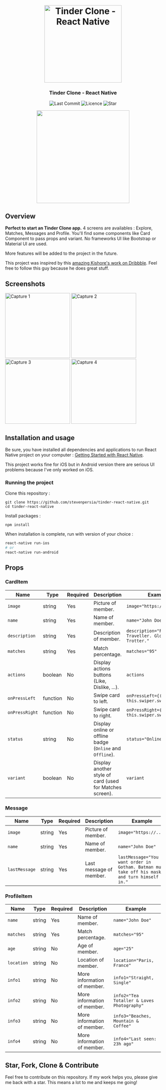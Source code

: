 <h1 align="center">
	<img
		width="250"
		alt="Tinder Clone - React Native"
		src="https://github.com/stevenpersia/tinder-react-native/blob/master/preview/tinder-clone-logo.gif">
</h1>
<h3 align="center">
	Tinder Clone - React Native
</h3>

<p align="center">
	<img alt="Last Commit" src="https://img.shields.io/github/last-commit/stevenpersia/tinder-react-native.svg?style=flat-square">
	<img alt="Licence" src="https://img.shields.io/github/license/stevenpersia/tinder-react-native.svg?style=flat-square">
	<img alt="Star" src="https://img.shields.io/badge/you%20like%20%3F-STAR%20ME-blue.svg?style=flat-square">
</p>

<p align="center">
	<img src="https://github.com/stevenpersia/tinder-react-native/blob/master/preview/tinderclone-preview.gif" width="300">
</p>


## Overview

**Perfect to start an Tinder Clone app.** 4 screens are availables : Explore, Matches, Messages and Profile. You'll find some components like Card Component to pass props and variant. No frameworks UI like Bootstrap or Material UI are used.

More features will be added to the project in the future.

This project was inspired by this [amazing Kishore's work on Dribbble](https://dribbble.com/shots/5631075-Dating-App-Sketch-Freebie-Day-334-365-Project365). Feel free to follow this guy because he does great stuff.


## Screenshots

<img
		width="210"
		alt="Capture 1"
		src="https://github.com/stevenpersia/tinder-react-native/blob/master/preview/capture-1.png">
<img
		width="210"
		alt="Capture 2"
		src="https://github.com/stevenpersia/tinder-react-native/blob/master/preview/capture-2.png">
<img
		width="210"
		alt="Capture 3"
		src="https://github.com/stevenpersia/tinder-react-native/blob/master/preview/capture-3.png">
<img
		width="210"
		alt="Capture 4"
		src="https://github.com/stevenpersia/tinder-react-native/blob/master/preview/capture-4.png">


## Installation and usage

Be sure, you have installed all dependencies and applications to run React Native project on your computer : [Getting Started with React Native](https://facebook.github.io/react-native/docs/getting-started).

This project works fine for iOS but in Android version there are serious UI problems because I've only worked on iOS.


### Running the project

Clone this repository :

```
git clone https://github.com/stevenpersia/tinder-react-native.git
cd tinder-react-native
```

Install packages :

```
npm install
```

When installation is complete, run with version of your choice :

```bash
react-native run-ios
# or
react-native run-android
```


## Props

### CardItem

| Name           | Type     | Required | Description                                               | Example                                             |
| -------------- | -------- | -------- | --------------------------------------------------------- | --------------------------------------------------- |
| `image`        | string   | Yes      | Picture of member.                                        | `image="https://..."`                               |
| `name`         | string   | Yes      | Name of member.                                           | `name="John Doe"`                                   |
| `description`  | string   | Yes      | Description of member.                                    | `description="Full-time Traveller. Globe Trotter."` |
| `matches`      | string   | Yes      | Match percentage.                                         | `matches="95"`                                      |
| `actions`      | boolean  | No       | Display actions buttons (Like, Dislike, ...).             | `actions`                                           |
| `onPressLeft`  | function | No       | Swipe card to left.                                       | `onPressLeft={() => this.swiper.swipeLeft()}`       |
| `onPressRight` | function | No       | Swipe card to right.                                      | `onPressRight={() => this.swiper.swipeRight()}`     |
| `status`       | string   | No       | Display online or offline badge (`Online` and `Offline`). | `status="Online"`                                   |
| `variant`      | boolean  | No       | Display another style of card (used for Matches screen).  | `variant`                                           |

### Message

| Name          | Type   | Required | Description             | Example                                                                                      |
| ------------- | ------ | -------- | ----------------------- | -------------------------------------------------------------------------------------------- |
| `image`       | string | Yes      | Picture of member.      | `image="https://..."`                                                                        |
| `name`        | string | Yes      | Name of member.         | `name="John Doe"`                                                                            |
| `lastMessage` | string | Yes      | Last message of member. | `lastMessage="You want order in Gotham. Batman must take off his mask and turn himself in."` |


### ProfileItem

| Name       | Type   | Required | Description                 | Example                                    |
| ---------- | ------ | -------- | --------------------------- | ------------------------------------------ |
| `name`     | string | Yes      | Name of member.             | `name="John Doe"`                          |
| `matches`  | string | Yes      | Match percentage.           | `matches="95"`                             |
| `age`      | string | No       | Age of member.              | `age="25"`                                 |
| `location` | string | No       | Location of member.         | `location="Paris, France"`                 |
| `info1`    | string | No       | More information of member. | `info1="Straight, Single"`                 |
| `info2`    | string | No       | More information of member. | `info2="Tea Totaller & Loves Photography"` |
| `info3`    | string | No       | More information of member. | `info3="Beaches, Mountain & Coffee"`       |
| `info4`    | string | No       | More information of member. | `info4="Last seen: 23h ago"`               |


## Star, Fork, Clone & Contribute

Feel free to contribute on this repository. If my work helps you, please give me back with a star. This means a lot to me and keeps me going!

